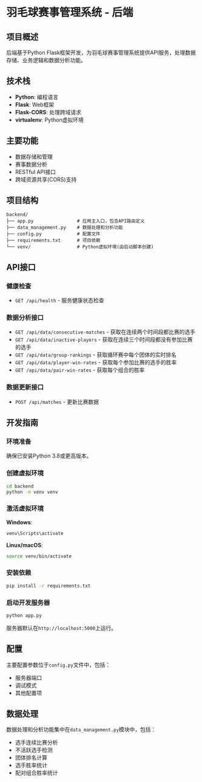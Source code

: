 # 羽毛球赛事管理系统 - 后端

## 项目概述

后端基于Python Flask框架开发，为羽毛球赛事管理系统提供API服务，处理数据存储、业务逻辑和数据分析功能。

## 技术栈

- **Python**: 编程语言
- **Flask**: Web框架
- **Flask-CORS**: 处理跨域请求
- **virtualenv**: Python虚拟环境

## 主要功能

- 数据存储和管理
- 赛事数据分析
- RESTful API接口
- 跨域资源共享(CORS)支持

## 项目结构

```
backend/
├── app.py                # 应用主入口，包含API路由定义
├── data_management.py    # 数据处理和分析功能
├── config.py             # 配置文件
├── requirements.txt      # 项目依赖
└── venv/                 # Python虚拟环境(由启动脚本创建)
```

## API接口

### 健康检查
- `GET /api/health` - 服务健康状态检查

### 数据分析接口
- `GET /api/data/consecutive-matches` - 获取在连续两个时间段都比赛的选手
- `GET /api/data/inactive-players` - 获取在连续三个时间段都没有参加比赛的选手
- `GET /api/data/group-rankings` - 获取循环赛中每个团体的实时排名
- `GET /api/data/player-win-rates` - 获取每个参加比赛的选手的胜率
- `GET /api/data/pair-win-rates` - 获取每个组合的胜率

### 数据更新接口
- `POST /api/matches` - 更新比赛数据

## 开发指南

### 环境准备

确保已安装Python 3.8或更高版本。

### 创建虚拟环境

```bash
cd backend
python -m venv venv
```

### 激活虚拟环境

**Windows**:
```bash
venv\Scripts\activate
```

**Linux/macOS**:
```bash
source venv/bin/activate
```

### 安装依赖

```bash
pip install -r requirements.txt
```

### 启动开发服务器

```bash
python app.py
```

服务器默认在`http://localhost:5000`上运行。

## 配置

主要配置参数位于`config.py`文件中，包括：

- 服务器端口
- 调试模式
- 其他配置项

## 数据处理

数据处理和分析功能集中在`data_management.py`模块中，包括：

- 选手连续比赛分析
- 不活跃选手检测
- 团体排名计算
- 选手胜率统计
- 配对组合胜率统计 